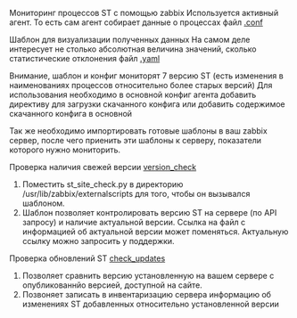 Мониторинг процессов ST с помощью zabbix
Используется активный агент. То есть сам агент собирает данные о процессах
файл [.conf](https://github.com/seligor/zabbix-conf/blob/master/st7_metrics.conf)

Шаблон для визуализации полученных данных
На самом деле интересует не столько абсолютная величина значений, сколько статистические отклонения
файл [.yaml](https://github.com/seligor/zabbix-conf/blob/master/zabbix_FG7_monitoring.yaml)


Внимание, шаблон и конфиг мониторят 7 версию ST (есть изменения в наименованиях процессов относительно более старых версий)
Для использования необходимо в основной конфиг агента добавить директиву для загрузки скачанного конфига или добавить содержимое скачанного конфига в основной

Так же необходимо импортировать готовые шаблоны в ваш zabbix сервер, после чего приенить эти шаблоны к серверу, показатели которого нужно мониторить. 

Проверка наличия свежей версии
[version_check](https://github.com/seligor/zabbix-conf/tree/master/version_check)
1. Поместить st_site_check.py в директорию /usr/lib/zabbix/externalscripts для того, чтобы он вызывался шаблоном. 
2. Шаблон позволяет контролировать версию ST на сервере (по API запросу) и наличие актуальной версии. 
Ссылка на файл с информацией об актуальной версии может поменяться. Актуальную ссылку можно запросить у поддержки. 

Проверка обновлений ST
[check_updates](https://github.com/seligor/zabbix-conf/tree/master/version_check)
1. Позволяет сравнить версию установленную на вашем сервере с опубликованнйо версией, доступной на сайте.
2. Позвоняет записать в инвентаризацию сервера информацию об изменениях ST добавленных относительно установленной версии
